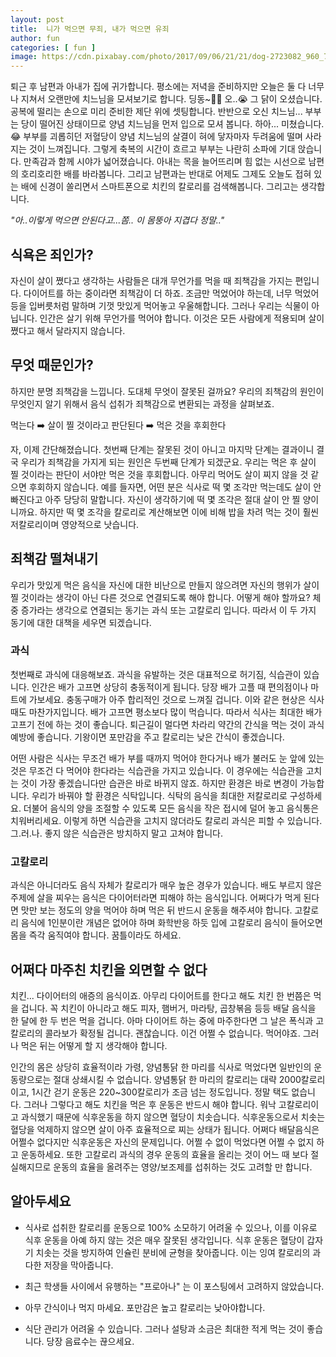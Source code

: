 ```yaml
---
layout: post
title:  니가 먹으면 무죄, 내가 먹으면 유죄 
author: fun
categories: [ fun ]
image: https://cdn.pixabay.com/photo/2017/09/06/21/21/dog-2723082_960_720.jpg
---
```


퇴근 후 남편과 아내가 집에 귀가합니다. 평소에는 저녁을 준비하지만 오늘은 둘 다 너무나 지쳐서 오랜만에 치느님을 모셔보기로 합니다. 딩동~🎵🎶 오..😭 그 닭이 오셨습니다. 공복에 떨리는 손으로 미리 준비한 제단 위에 셋팅합니다. 반반으로 오신 치느님... 부부는 당이 떨어진 상태이므로 양념 치느님을 먼저 입으로 모셔 봅니다. 하아... 미쳤습니다.😂 부부를 괴롭히던 저혈당이 양념 치느님의 살결이 혀에 닿자마자 두려움에 떨며 사라지는 것이 느껴집니다. 그렇게 축복의 시간이 흐르고 부부는 나란히 소파에 기대 앉습니다. 만족감과 함께 시야가 넓어졌습니다. 아내는 목을 늘어뜨리며 힘 없는 시선으로 남편의 호리호리한 배를 바라봅니다. 그리고 남편과는 반대로 어제도 그제도 오늘도 접혀 있는 배에 신경이 쏠리면서 스마트폰으로 치킨의 칼로리를 검색해봅니다. 그리고는 생각합니다.

<cite class="center">"아..이렇게 먹으면 안된다고...쫌.. 이 몸뚱아 지겹다 정말.."</cite>

##  식욕은 죄인가?

자신이 살이 쪘다고 생각하는 사람들은 대개 무언가를 먹을 때 죄책감을 가지는 편입니다. 다이어트를 하는 중이라면 죄책감이 더 하죠. 조금만 먹었어야 하는데, 너무 먹었어 등을 입버릇처럼 말하며 기껏 맛있게 먹어놓고 우울해합니다.  그러나 우리는 식물이 아닙니다. 인간은 살기 위해 무언가를 먹어야 합니다. 이것은 모든 사람에게 적용되며 살이 쪘다고 해서 달라지지 않습니다. 

##  무엇 때문인가?

하지만 분명 죄책감을 느낍니다.  도대체 무엇이 잘못된 걸까요? 우리의 죄책감의 원인이 무엇인지 알기 위해서 음식 섭취가 죄책감으로 변환되는 과정을 살펴보죠. 
<p class="center">먹는다  ➡️ 살이 찔 것이라고 판단된다 ➡️ 먹은 것을 후회한다 </p>

자, 이제 간단해졌습니다. 첫번째 단계는 잘못된 것이 아니고 마지막 단계는 결과이니 결국 우리가 죄책감을 가지게 되는 원인은 두번째 단계가 되겠군요.  우리는 먹은 후 살이 찔 것이라는 판단이 서야만 먹은 것을 후회합니다.  아무리 먹어도 살이 찌지 않을 것 같으면 후회하지 않습니다.  예를 들자면, 어떤 분은 식사로 떡 몇 조각만 먹는데도 살이 안빠진다고 아주 당당히 말합니다. 자신이 생각하기에 떡 몇 조각은 절대 살이 안 찔 양이니까요. 하지만  떡 몇 조각을 칼로리로 계산해보면 이에 비해 밥을 차려 먹는 것이 훨씬 저칼로리이며 영양적으로 낫습니다.

##  죄책감 떨쳐내기

우리가 맛있게 먹은 음식을 자신에 대한 비난으로 만들지 않으려면 자신의 행위가 살이 찔 것이라는 생각이 아닌 다른 것으로 연결되도록 해야 합니다. 어떻게 해야 할까요?
체중 증가라는 생각으로 연결되는 동기는 과식 또는 고칼로리 입니다. 따라서 이 두 가지 동기에 대한 대책을 세우면 되겠습니다.

### 과식

첫번째로 과식에 대응해보죠. 과식을 유발하는 것은 대표적으로 허기짐, 식습관이 있습니다. 인간은 배가 고프면 상당히 충동적이게 됩니다. 당장 배가 고플 때 편의점이나 마트에 가보세요. 충동구매가 아주 합리적인 것으로 느껴질 겁니다. 이와 같은 현상은 식사 때도 마찬가지입니다. 배가 고프면 평소보다 많이 먹습니다. 따라서 식사는 최대한 배가 고프기 전에 하는 것이 좋습니다. 퇴근길이 멀다면 차라리 약간의 간식을 먹는 것이 과식예방에 좋습니다. 기왕이면 포만감을 주고 칼로리는 낮은 간식이 좋겠습니다. 

어떤 사람은 식사는 무조건 배가 부를 때까지 먹어야 한다거나 배가 불러도 눈 앞에 있는 것은 무조건 다 먹어야 한다라는 식습관을 가지고 있습니다.  이 경우에는 식습관을 고치는 것이 가장 좋겠습니다만 습관은 바로 바뀌지 않죠. 하지만 환경은 바로 변경이 가능합니다. 우리가 바꿔야 할 환경은 식탁입니다. 식탁의 음식을 최대한 저칼로리로 구성하세요. 더불어 음식의 양을 조절할 수 있도록 모든 음식을 작은 접시에 덜어 놓고 음식통은 치워버리세요. 이렇게 하면 식습관을 고치지 않더라도 칼로리 과식은 피할 수 있습니다. 그.러.나. 좋지 않은 식습관은 방치하지 말고 고쳐야 합니다.

### 고칼로리

과식은 아니더라도 음식 자체가 칼로리가 매우 높은 경우가 있습니다. 배도 부르지 않은 주제에 살을 찌우는 음식은 다이어터라면 피해야 하는 음식입니다. 어쩌다가 먹게 된다면 맛만 보는 정도의 양을 먹어야 하며 먹은 뒤 반드시 운동을 해주셔야 합니다. 고칼로리 음식에 1인분이란 개념은 없어야 하며 화학반응 하듯 입에 고칼로리 음식이 들어오면 몸을 즉각 움직여야 합니다. 꿈틀이라도 하세요.     

##  어쩌다 마주친 치킨을 외면할 수 없다

치킨... 다이어터의 애증의 음식이죠. 아무리 다이어트를 한다고 해도 치킨 한 번쯤은 먹을 겁니다. 꼭 치킨이 아니라고 해도 피자, 햄버거, 마라탕, 곱창볶음 등등 배달 음식을 한 달에 한 두 번은 먹을 겁니다. 아마 다이어트 하는 중에 마주한다면 그 날은 폭식과 고칼로리의 콜라보가 확정될 겁니다. 괜찮습니다. 이건 어쩔 수 없습니다. 먹어야죠. 그러나 먹은 뒤는 어떻게 할 지 생각해야 합니다. 

인간의 몸은 상당히 효율적이라 가령, 양념통닭 한 마리를 식사로 먹었다면 일반인의 운동량으로는 절대 상쇄시킬 수 없습니다. 양념통닭 한 마리의 칼로리는 대략 2000칼로리이고, 1시간 걷기 운동은 220~300칼로리가 조금 넘는 정도입니다. 정말 택도 없습니다. 그러나 그렇다고 해도  치킨을 먹은 후 운동은 반드시 해야 합니다. 워낙 고칼로리이고 과식했기 때문에 식후운동을 하지 않으면 혈당이 치솟습니다. 식후운동으로서 치솟는 혈당을 억제하지 않으면 살이 아주 효율적으로 찌는 상태가 됩니다. 어쩌다 배달음식은 어쩔수 없다지만 식후운동은 자신의 문제입니다. 어쩔 수 없이 먹었다면 어쩔 수 없지 하고 운동하세요. 또한 고칼로리 과식의 경우 운동의 효율을 올리는 것이 어느 때 보다 절실해지므로 운동의 효율을 올려주는 영양/보조제를 섭취하는 것도 고려할 만 합니다.  

##  알아두세요

-   식사로 섭취한 칼로리를 운동으로 100% 소모하기 어려울 수 있으나, 이를 이유로 식후 운동을 아예 하지 않는 것은 매우 잘못된 생각입니다. 식후 운동은 혈당이 갑자기 치솟는 것을 방지하여 인슐린 분비에 균형을 찾아줍니다. 이는 잉여 칼로리의 과다한 저장을 막아줍니다. 

-   최근 학생들 사이에서 유행하는 "프로아나" 는 이 포스팅에서 고려하지 않았습니다.

-  아무 간식이나 먹지 마세요. 포만감은 높고 칼로리는 낮아야합니다.

-   식단 관리가 어려울 수 있습니다. 그러나 설탕과 소금은 최대한 적게 먹는 것이 좋습니다. 당장 음료수는 끊으세요.
